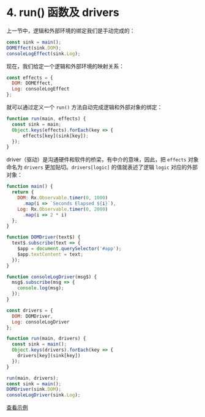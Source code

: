# 4. run() 函数及 drivers

上一节中，逻辑和外部环境的绑定我们是手动完成的：

```js
const sink = main();
DOMEffect(sink.DOM);
consoleLogEffect(sink.Log);
```

现在，我们给定一个逻辑和外部环境的映射关系：

```js
const effects = {
  DOM: DOMEffect,
  Log: consoleLogEffect
};
```

就可以通过定义一个 `run()` 方法自动完成逻辑和外部对象的绑定：

```js
function run(main, effects) {
  const sink = main;
  Object.keys(effects).forEach(key => {
      effects[key](sink[key]);
  });
}
```

driver（驱动）是沟通硬件和软件的桥梁，有中介的意味，因此，把 `effects` 对象命名为 `drivers` 更加贴切。`drivers[logic]` 的值就表述了逻辑 `logic` 对应的外部对象：

```js
function main() {
  return {
    DOM: Rx.Observable.timer(0, 1000)
      .map(i => `Seconds Elapsed ${i}`),
    Log: Rx.Observable.timer(0, 2000)
      .map(i => 2 * i)
  };
}

function DOMDriver(text$) {
  text$.subscribe(text => {
    $app = document.querySelector('#app');
    $app.textContent = text;
  });
}

function consoleLogDriver(msg$) {
  msg$.subscribe(msg => {
    console.log(msg);
  });
}

const drivers = {
  DOM: DOMDriver,
  Log: consoleLogDriver
};

function run(main, drivers) {
  const sink = main();
  Object.keys(drivers).forEach(key => {
    drivers[key](sink[key])
  });
}

run(main, drivers);
const sink = main();
DOMDriver(sink.DOM);
consoleLogDriver(sink.Log);
```

[查看示例](http://jsbin.com/nuhisuy/133/edit?js,console,output)
